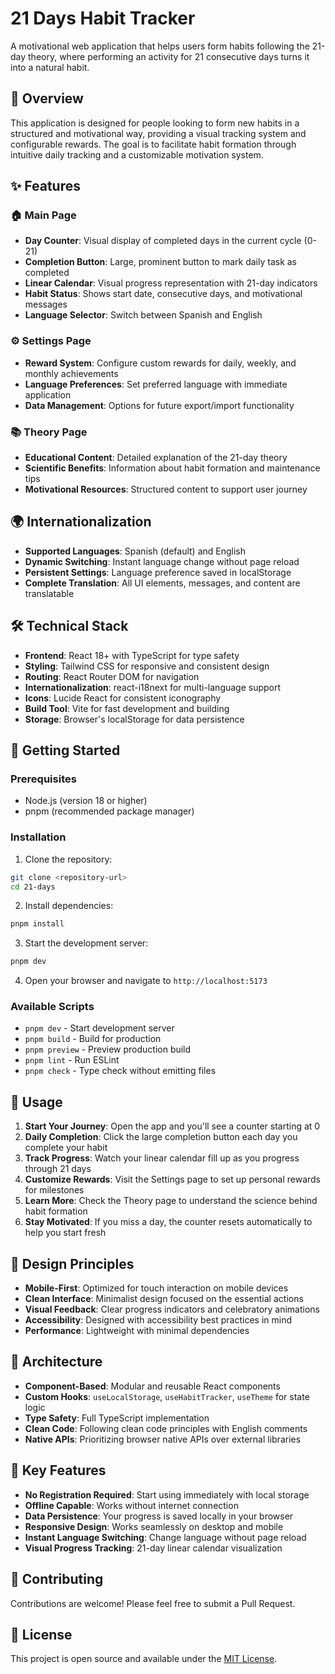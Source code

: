 # 21 Days Habit Tracker

A motivational web application that helps users form habits following the 21-day theory, where performing an activity for 21 consecutive days turns it into a natural habit.

## 🎯 Overview

This application is designed for people looking to form new habits in a structured and motivational way, providing a visual tracking system and configurable rewards. The goal is to facilitate habit formation through intuitive daily tracking and a customizable motivation system.

## ✨ Features

### 🏠 Main Page

- **Day Counter**: Visual display of completed days in the current cycle (0-21)
- **Completion Button**: Large, prominent button to mark daily task as completed
- **Linear Calendar**: Visual progress representation with 21-day indicators
- **Habit Status**: Shows start date, consecutive days, and motivational messages
- **Language Selector**: Switch between Spanish and English

### ⚙️ Settings Page

- **Reward System**: Configure custom rewards for daily, weekly, and monthly achievements
- **Language Preferences**: Set preferred language with immediate application
- **Data Management**: Options for future export/import functionality

### 📚 Theory Page

- **Educational Content**: Detailed explanation of the 21-day theory
- **Scientific Benefits**: Information about habit formation and maintenance tips
- **Motivational Resources**: Structured content to support user journey

## 🌍 Internationalization

- **Supported Languages**: Spanish (default) and English
- **Dynamic Switching**: Instant language change without page reload
- **Persistent Settings**: Language preference saved in localStorage
- **Complete Translation**: All UI elements, messages, and content are translatable

## 🛠️ Technical Stack

- **Frontend**: React 18+ with TypeScript for type safety
- **Styling**: Tailwind CSS for responsive and consistent design
- **Routing**: React Router DOM for navigation
- **Internationalization**: react-i18next for multi-language support
- **Icons**: Lucide React for consistent iconography
- **Build Tool**: Vite for fast development and building
- **Storage**: Browser's localStorage for data persistence

## 🚀 Getting Started

### Prerequisites

- Node.js (version 18 or higher)
- pnpm (recommended package manager)

### Installation

1. Clone the repository:

```bash
git clone <repository-url>
cd 21-days
```

2. Install dependencies:

```bash
pnpm install
```

3. Start the development server:

```bash
pnpm dev
```

4. Open your browser and navigate to `http://localhost:5173`

### Available Scripts

- `pnpm dev` - Start development server
- `pnpm build` - Build for production
- `pnpm preview` - Preview production build
- `pnpm lint` - Run ESLint
- `pnpm check` - Type check without emitting files

## 📱 Usage

1. **Start Your Journey**: Open the app and you'll see a counter starting at 0
2. **Daily Completion**: Click the large completion button each day you complete your habit
3. **Track Progress**: Watch your linear calendar fill up as you progress through 21 days
4. **Customize Rewards**: Visit the Settings page to set up personal rewards for milestones
5. **Learn More**: Check the Theory page to understand the science behind habit formation
6. **Stay Motivated**: If you miss a day, the counter resets automatically to help you start fresh

## 🎨 Design Principles

- **Mobile-First**: Optimized for touch interaction on mobile devices
- **Clean Interface**: Minimalist design focused on the essential actions
- **Visual Feedback**: Clear progress indicators and celebratory animations
- **Accessibility**: Designed with accessibility best practices in mind
- **Performance**: Lightweight with minimal dependencies

## 🔧 Architecture

- **Component-Based**: Modular and reusable React components
- **Custom Hooks**: `useLocalStorage`, `useHabitTracker`, `useTheme` for state logic
- **Type Safety**: Full TypeScript implementation
- **Clean Code**: Following clean code principles with English comments
- **Native APIs**: Prioritizing browser native APIs over external libraries

## 🌟 Key Features

- **No Registration Required**: Start using immediately with local storage
- **Offline Capable**: Works without internet connection
- **Data Persistence**: Your progress is saved locally in your browser
- **Responsive Design**: Works seamlessly on desktop and mobile
- **Instant Language Switching**: Change language without page reload
- **Visual Progress Tracking**: 21-day linear calendar visualization

## 🤝 Contributing

Contributions are welcome! Please feel free to submit a Pull Request.

## 📄 License

This project is open source and available under the [MIT License](LICENSE).
